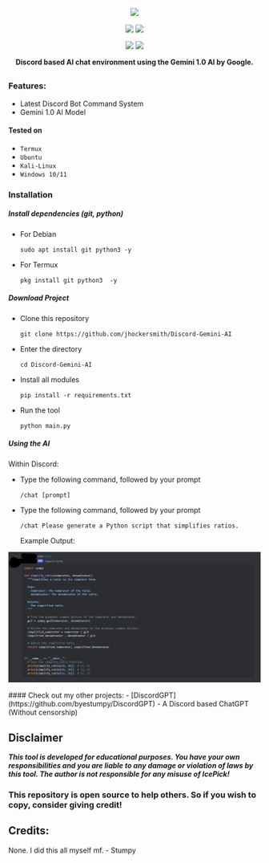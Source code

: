 <p align="center">
  <img src="https://i.imgur.com/9xnQJsK.png">
</p>

<p align="center">
  <img src="https://img.shields.io/badge/Version-1.0.0-brightgreen?style=for-the-badge">
  <img src="https://img.shields.io/badge/Platform-Windows%20%7C%20Linux%20%7C%20Termux-blue?style=for-the-badge">
</p>

<p align="center">
  <img src="https://img.shields.io/badge/Author-Stumpy-blue?style=for-the-badge">
  <img src="https://img.shields.io/badge/Maintained-Yes-brightgreen?style=for-the-badge">
</a>
</p>

<p align="center"><b>Discord based AI chat environment using the Gemini 1.0 AI by Google.</b></p>

##

### Features:

 - Latest Discord Bot Command System
 - Gemini 1.0 AI Model

#### Tested on
 - `Termux`
 - `Ubuntu`
 - `Kali-Linux`
 - `Windows 10/11`

### Installation

##### Install dependencies (git, python)
 - For Debian
    ```
    sudo apt install git python3 -y
    ```
 - For Termux
    ```
    pkg install git python3  -y
    ```
##### Download Project
 -  Clone this repository
    ```
    git clone https://github.com/jhockersmith/Discord-Gemini-AI
    ```

 - Enter the directory
    ```
    cd Discord-Gemini-AI
    ```

 -  Install all modules
    ```
    pip install -r requirements.txt
    ```

 -  Run the tool
    ```
    python main.py
    ```
##### Using the AI
Within Discord:
 -  Type the following command, followed by your prompt
    ```
    /chat [prompt]
    ```
 -  Type the following command, followed by your prompt
    ```
    /chat Please generate a Python script that simplifies ratios. 
    ```
    Example Output:
<p align="center">
  <img src="output-ex-1.png">
</p>
#### Check out my other projects:
 - [DiscordGPT](https://github.com/byestumpy/DiscordGPT) - A Discord based ChatGPT (Without censorship)

## Disclaimer
***This tool is developed for educational purposes. You have your own responsibilities and you are liable to any damage or violation of laws by this tool. The author is not responsible for any misuse of IcePick!***

### This repository is open source to help others. So if you wish to copy, consider giving credit!

## Credits:
None. I did this all myself mf. - Stumpy


